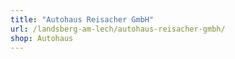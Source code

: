 ```yaml
---
title: "Autohaus Reisacher GmbH"
url: /landsberg-am-lech/autohaus-reisacher-gmbh/
shop: Autohaus
---
```

